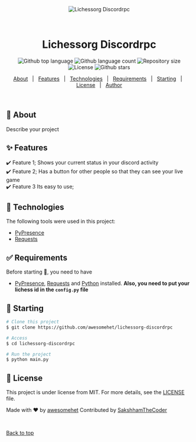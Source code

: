<div align="center" id="top"> 
  <img src="./.github/app.gif" alt="Lichessorg Discordrpc" />

  &#xa0;

  <!-- <a href="https://lichessorgdiscordrpc.netlify.app">Demo</a> -->
</div>

<h1 align="center">Lichessorg Discordrpc</h1>

<p align="center">
  <img alt="Github top language" src="https://img.shields.io/github/languages/top/{{YOUR_GITHUB_USERNAME}}/lichessorg-discordrpc?color=56BEB8">

  <img alt="Github language count" src="https://img.shields.io/github/languages/count/{{YOUR_GITHUB_USERNAME}}/lichessorg-discordrpc?color=56BEB8">

  <img alt="Repository size" src="https://img.shields.io/github/repo-size/{{YOUR_GITHUB_USERNAME}}/lichessorg-discordrpc?color=56BEB8">

  <img alt="License" src="https://img.shields.io/github/license/awesomehet/lichessorg-discordrpc?color=56BEB8">

  <img alt="Github stars" src="https://img.shields.io/github/stars/awesomehet/lichessorg-discordrpc?color=56BEB8" />
</p>

<!-- Status -->

<!-- <h4 align="center"> 
	🚧  Lichessorg Discordrpc 🚀 Under construction...  🚧
</h4> 

<hr> -->

<p align="center">
  <a href="#dart-about">About</a> &#xa0; | &#xa0; 
  <a href="#sparkles-features">Features</a> &#xa0; | &#xa0;
  <a href="#rocket-technologies">Technologies</a> &#xa0; | &#xa0;
  <a href="#white_check_mark-requirements">Requirements</a> &#xa0; | &#xa0;
  <a href="#checkered_flag-starting">Starting</a> &#xa0; | &#xa0;
  <a href="#memo-license">License</a> &#xa0; | &#xa0;
  <a href="https://github.com/awesomehet" target="_blank">Author</a>
</p>

<br>

## :dart: About ##

Describe your project

## :sparkles: Features ##

:heavy_check_mark: Feature 1; Shows your current status in your discord activity\
:heavy_check_mark: Feature 2; Has a button for other people so that they can see your live game\
:heavy_check_mark: Feature 3 Its easy to use;

## :rocket: Technologies ##

The following tools were used in this project:

- [PyPresence](https://pypi.org/project/pypresence/)
- [Requests](https://pypi.org/project/requests)

## :white_check_mark: Requirements ##

Before starting :checkered_flag:, you need to have 
- [PyPresence](https://pypi.org/project/pypresence/), [Requests](https://pypi.org/project/requests) and [Python](https://python.org/)  installed. **Also, you need to put your lichess id in the `config.py` file**

## :checkered_flag: Starting ##

```bash
# Clone this project
$ git clone https://github.com/awesomehet/lichessorg-discordrpc

# Access
$ cd lichessorg-discordrpc

# Run the project
$ python main.py

```

## :memo: License ##

This project is under license from MIT. For more details, see the [LICENSE](LICENSE.md) file.


Made with :heart: by <a href="https://github.com/awesomehet" target="_blank">awesomehet</a>
Contributed by <a href="https://github.com/SakshhamTheCoder" target="_blank">SakshhamTheCoder</a>

&#xa0;

<a href="#top">Back to top</a>
